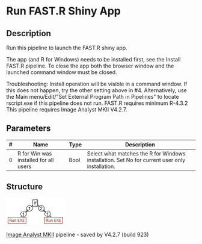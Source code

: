 # Run FAST.R Shiny App
## Description
Run this pipeline to launch the FAST.R shiny app.

The app (and R for Windows) needs to be installed first, see the Install FAST.R pipeline.
To close the app both the browser window and the launched command window must be closed.

Troubleshooting: 
Install operation will be visible in a command window. If this does not happen, try the other setting above in #4. 
Alternatively, use the Main menu/Edit/"Set External Program Path in Pipelines" to locate rscript.exe if this pipeline does not run. 
FAST.R requires minimum R-4.3.2
This pipeline requires Image Analyst MKII V4.2.7.

## Parameters
| # | Name | Type | Description |
|---|------|------|-------------|
| 0 | R for Win was installed for all users | Bool | Select what matches the R for Windows installation. Set No for current user only installation. |


## Structure
![structure](/img/Run_FAST.R.jpg)

[Image Analyst MKII](https://www.imageanalyst.net) pipeline - saved by V4.2.7 (build 923)


